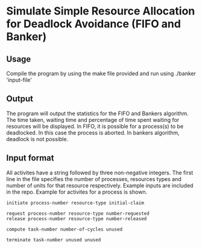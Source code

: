 # Simulate Simple Resource Allocation for Deadlock Avoidance (FIFO and Banker)

## Usage 
Compile the program by using the make file provided and run using ./banker 'input-file'

## Output

The program will output the statistics for the FIFO and Bankers algorithm. The time taken, waiting time and percentage of time spent waiting for resources will be displayed. In FIFO, it is possible for a process(s) to be deadlocked. In this case 
the process is aborted. In bankers algorithm, deadlock is not possible. 

## Input format

All activites have a string followed by three non-negative integers. The first line in the file specifies the number of processes, resources types and number of units for that resource respectively. Example inputs are included in the repo. Example for
activites for a process is shown. 
```
initiate process-number resource-type initial-claim

request process-number resource-type number-requested 
release process-number resource-type number-released 

compute task-number number-of-cycles unused

terminate task-number unused unused
```

